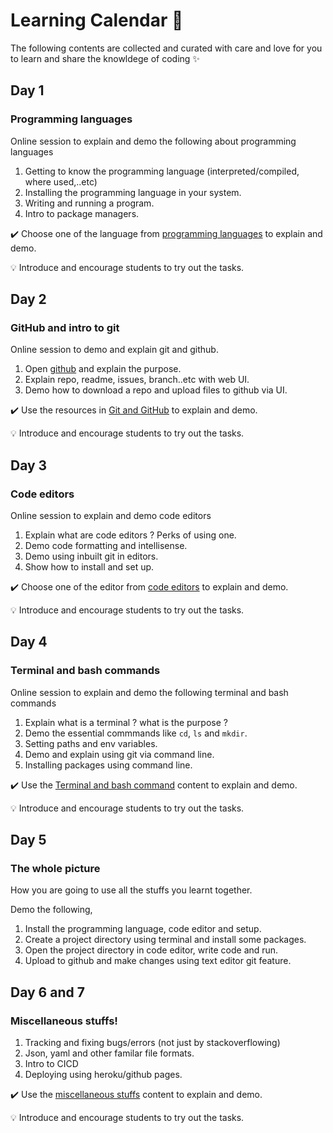 # Learning Calendar :calendar:
The following contents are collected and curated with care and love for you to learn and share the knowldege of coding :sparkles:

## Day 1
### Programming languages 
Online session to explain and demo the following about programming languages

1. Getting to know the programming language (interpreted/compiled, where used,..etc)
2. Installing the programming language in your system.
3. Writing and running a program.
4. Intro to package managers.

:heavy_check_mark: Choose one of the language from [programming languages](https://github.com/tinkerhub-org/The-Essentials-Learning-Program/tree/master/learning%20calendar/programming%20languages) to explain and demo.

:bulb: Introduce and encourage students to try out the tasks.   

## Day 2
### GitHub and intro to git
Online session to demo and explain git and github.

1. Open [github](https://github.com) and explain the purpose.
2. Explain repo, readme, issues, branch..etc with web UI.
3. Demo how to download a repo and upload files to github via UI.
 
:heavy_check_mark: Use the resources in [Git and GitHub](https://github.com/tinkerhub-org/The-Essentials-Learning-Program/blob/master/learning%20calendar/git%20and%20github/README.md) to explain and demo.

:bulb: Introduce and encourage students to try out the tasks.

## Day 3
### Code editors
Online session to explain and demo code editors

1. Explain what are code editors ? Perks of using one.
2. Demo code formatting and intellisense.
3. Demo using inbuilt git in editors.
4. Show how to install and set up.

:heavy_check_mark: Choose one of the editor from [code editors](https://github.com/tinkerhub-org/The-Essentials-Learning-Program/blob/master/learning%20calendar/code%20editors/README.md) to explain and demo.

:bulb: Introduce and encourage students to try out the tasks.


## Day 4
### Terminal and bash commands

Online session to explain and demo the following terminal and bash commands

1. Explain what is a terminal ? what is the purpose ?
2. Demo the essential commmands like `cd`, `ls` and `mkdir`.
3. Setting paths and env variables.
4. Demo and explain using git via command line.
5. Installing packages using command line.

:heavy_check_mark: Use the [Terminal and bash command](https://github.com/tinkerhub-org/The-Essentials-Learning-Program/tree/master/learning%20calendar/terminal%20and%20bash) content to explain and demo.

:bulb: Introduce and encourage students to try out the tasks.

## Day 5
### The whole picture

How you are going to use all the stuffs you learnt together.

Demo the following,

1. Install the programming language, code editor and setup.
2. Create a project directory using terminal and install some packages.
3. Open the project directory in code editor, write code and run.
4. Upload to github and make changes using text editor git feature.


## Day 6 and 7
### Miscellaneous stuffs!

1. Tracking and fixing bugs/errors (not just by stackoverflowing)
2. Json, yaml and other familar file formats.
3. Intro to CICD
4. Deploying using heroku/github pages.

:heavy_check_mark: Use the [miscellaneous stuffs](https://github.com/tinkerhub-org/The-Essentials-Learning-Program/tree/master/learning%20calendar/miscellaneous%20stuffs) content to explain and demo.

:bulb: Introduce and encourage students to try out the tasks.
